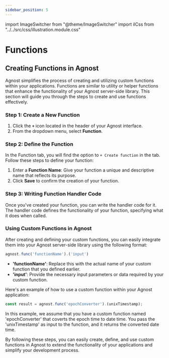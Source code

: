 ```yaml
---
sidebar_position: 5
---
```


import ImageSwitcher from "@theme/ImageSwitcher"
import ilCss from "../../src/css/illustration.module.css"

# Functions

## Creating Functions in Agnost

Agnost simplifies the process of creating and utilizing custom functions within
your applications. Functions are similar to utility or helper functions that
enhance the functionality of your Agnost server-side library. This section will
guide you through the steps to create and use functions effectively.

### Step 1: Create a New Function

1. Click the **`+`** icon located in the header of your Agnost interface.
2. From the dropdown menu, select **Function**.

<ImageSwitcher
  lightImageSrc="/img/docs/application-development/functions-l.png?text=LightMode"
  darkImageSrc="/img/docs/application-development/functions.png?text=DarkMode"
  className={ilCss.illustration__md}
  width={820}
/>

### Step 2: Define the Function

In the Function tab, you will find the option to `+ Create function` in the tab.
Follow these steps to define your function:

<ImageSwitcher
  lightImageSrc="/img/docs/application-development/create-function-l.png?text=LightMode"
  darkImageSrc="/img/docs/application-development/create-function.png?text=DarkMode"
  className={ilCss.illustration__md}
  width={820}
/>

1. Enter a **Function Name**: Give your function a unique and descriptive name
   that reflects its purpose.
2. Click **Save** to confirm the creation of your function.

<ImageSwitcher
  lightImageSrc="/img/docs/application-development/function-details-l.png?text=LightMode"
  darkImageSrc="/img/docs/application-development/function-details.png?text=DarkMode"
  className={ilCss.illustration__md}
  width={480}
/>

### Step 3: Writing Function Handler Code

Once you've created your function, you can write the handler code for it. The
handler code defines the functionality of your function, specifying what it does
when called.

<ImageSwitcher
  lightImageSrc="/img/docs/application-development/function-handler-l.png?text=LightMode"
  darkImageSrc="/img/docs/application-development/function-handler.png?text=DarkMode"
  className={ilCss.illustration__md}
  width={820}
/>

### Using Custom Functions in Agnost

After creating and defining your custom functions, you can easily integrate them
into your Agnost server-side library using the following format:

```javascript
agnost.func('functionName').('input')
```

- **'functionName'**: Replace this with the actual name of your custom function
  that you defined earlier.
- **'input'**: Provide the necessary input parameters or data required by your
  custom function.

Here's an example of how to use a custom function within your Agnost
application:

```javascript
const result = agnost.func('epochConverter').(unixTimestamp);
```

In this example, we assume that you have a custom function named
'epochConverter' that coverts the epoch time to date time. You pass the
'unixTimestamp' as input to the function, and it returns the converted date
time.

By following these steps, you can easily create, define, and use custom
functions in Agnost to extend the functionality of your applications and
simplify your development process.

